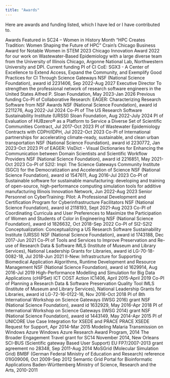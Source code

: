 ```yaml
---
title: "Awards"
---
```


Here are awards and funding listed, which I have led or I have contributed to.

Awards
Featured in SC24 – Women in History Month “HPC Creates Tradition: Women Shaping the Future of HPC”
Crain’s Chicago Business Award for Notable Women in STEM 2023
Chicago Innovation Award 2022 for our work on Wastewater-Based Epidemiology with a large diverse team from the University of Illinois Chicago, Argonne National Lab, Northwestern University and DPI.
Current funding
PI of CI CoE: SGX3 - A Center of Excellence to Extend Access, Expand the Community, and Exemplify Good Practices for CI Through Science Gateways
NSF (National Science Foundation), award id 2231406, Sep 2022-Aug 2027
Executive Director To strengthen the professional network of research software engineers in the United States
Alfred P. Sloan Foundation, May 2023-Jan 2026
Previous funding
Co-PI of Collaborative Research: EAGER: Characterizing Research Software from NSF Awards
NSF (National Science Foundation), award id 2211276, Aug 2022-Jul 2024
Co-PI of The US Research Software Sustainability Institute (URSSI)
Sloan Foundation, Aug 2022-July 2024
PI of Evaluation of HUBzero® as a Platform to Service a Diverse Set of Scientific Communities
Contract, Jul 2017-Oct 2023
PI of Wastewater Epidemiology
Contracts with CDPH/IDPH, Jul 2022-Oct 2023
Co-PI of International partnerships for accelerating climate-ready, sustainable, and clean urban transportation
NSF (National Science Foundation), award id 2230772, Jan 2023-Oct 2023
PI of EAGER: VisDict - Visual Dictionaries for Enhancing the Communication between Domain Scientists and Scientific Workflow Providers
NSF (National Science Foundation), award id 2216851, May 2021-Oct 2023
Co-PI of S2I2: Impl: The Science Gateways Community Institute (SGCI) for the Democratization and Acceleration of Science
NSF (National Science Foundation), award id 1547611, Aug 2016-Jul 2023
Co-PI of Sustainable software for sustainable manufacturing: developing and training of open-source, high-performance computing simulation tools for additive manufacturing
Illinois Innovation Network, Jun 2022-Aug 2023
Senior Personnel on CyberTraining: Pilot: A Professional Development and Certification Program for Cyberinfrastructure Facilitators
NSF (National Science Foundation), award id 2118193, Sept 2021-Aug 2023
Co-PI of Coordinating Curricula and User Preferences to Maximize the Participation of Women and Students of Color in Engineering
NSF (National Science Foundation), award id 1826632, Oct 2018-Sep 2022
Co-PI of SI2-S2I2 Conceptualization: Conceptualizing a US Research Software Sustainability Institute (URSSI)
NSF (National Science Foundation), award id 1743188, Dec 2017-Jun 2021
Co-PI of Tools and Services to Improve Preservation and Re-use of Research Data & Software
IMLS (Institute of Museum and Library Services), National Leadership Grants for Libraries, award id LG-70-18-0082-18, Jul 2018-Jun 2021
II-New: Infrastructure for Supporting Biomedical Application Algorithms, Runtime Development and Resource Management
NSF (National Science Foundation), award id 1629914, Aug 2016-Jul 2019
High-Performance Modelling and Simulation for Big Data Applications (cHiPSet)
ICT COST Action IC1406, April 2015-April 2019
Co-PI of Planning a Research Data & Software Preservation Quality Tool
IMLS (Institute of Museum and Library Services), National Leadership Grants for Libraries, award id LG-72-16-0122-16, Nov 2016-Oct 2018
PI of 8th International Workshop on Science Gateways (IWSG 2016) grant
NSF (National Science Foundation), award id 1632929, May 2016-Apr 2018
PI of International Workshop on Science Gateways (IWSG 2014) grant
NSF (National Science Foundation), award id 1443149, May 2014-Apr 2015
PI of UNICORE Use Case Integration for XSEDE and PRACE
PRACE XSEDE Request for Support, Apr 2014-Mar 2015
Modeling Malaria Transmission on Windows Azure
Windows Azure Research Award Program, 2014
The Broader Engagement Travel grant for SC14
November 2014, New Orleans
SCI-BUS (Scientific gateway Based User Support)
EU FP7/2007-2013 grant agreement no 28348, Sep 2011-Aug 2014
MoSGrid (Molecular Simulation Grid)
BMBF (German Federal Ministry of Education and Research) reference 01IG09006, Oct 2009-Sep 2012
Semantic Grid Portal for Bioinformatic Applications
Baden-Württemberg Ministry of Science, Research and the Arts, 2010-2011